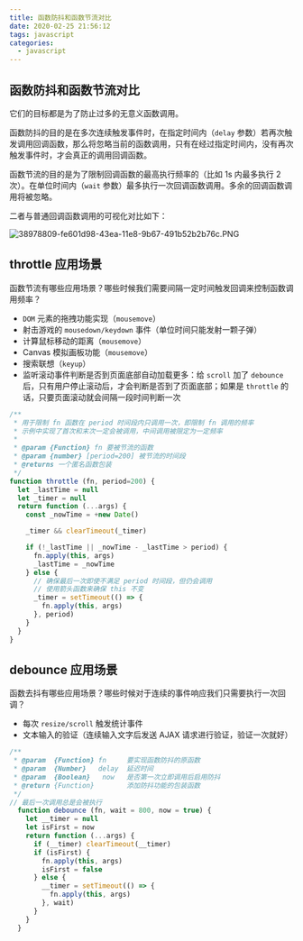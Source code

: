```yaml
---
title: 函数防抖和函数节流对比
date: 2020-02-25 21:56:12
tags: javascript
categories:
  - javascript
---
```


## 函数防抖和函数节流对比

它们的目标都是为了防止过多的无意义函数调用。

函数防抖的目的是在多次连续触发事件时，在指定时间内（`delay` 参数）若再次触发调用回调函数，那么将忽略当前的函数调用，只有在经过指定时间内，没有再次触发事件时，才会真正的调用回调函数。

函数节流的目的是为了限制回调函数的最高执行频率的（比如 1s 内最多执行 2 次）。在单位时间内（`wait` 参数）最多执行一次回调函数调用。多余的回调函数调用将被忽略。

二者与普通回调函数调用的可视化对比如下：

![38978809-fe601d98-43ea-11e8-9b67-491b52b2b76c.PNG](../../images/38978809-fe601d98-43ea-11e8-9b67-491b52b2b76c.PNG)

## throttle 应用场景
函数节流有哪些应用场景？哪些时候我们需要间隔一定时间触发回调来控制函数调用频率？

- `DOM` 元素的拖拽功能实现（`mousemove`）
- 射击游戏的 `mousedown/keydown` 事件（单位时间只能发射一颗子弹）
- 计算鼠标移动的距离（`mousemove`）
- Canvas 模拟画板功能（`mousemove`）
- 搜索联想（`keyup`）
- 监听滚动事件判断是否到页面底部自动加载更多：给 `scroll` 加了 `debounce` 后，只有用户停止滚动后，才会判断是否到了页面底部；如果是 `throttle` 的话，只要页面滚动就会间隔一段时间判断一次

```js
/**
 * 用于限制 fn 函数在 period 时间段内只调用一次，即限制 fn 调用的频率
 * 示例中实现了首次和末次一定会被调用，中间调用被限定为一定频率
 *
 * @param {Function} fn 要被节流的函数
 * @param {number} [period=200] 被节流的时间段
 * @returns 一个匿名函数包装
 */
function throttle (fn, period=200) {
  let _lastTime = null
  let _timer = null
  return function (...args) {
    const _nowTime = +new Date()

    _timer && clearTimeout(_timer)

    if (!_lastTime || _nowTime - _lastTime > period) {
      fn.apply(this, args)
      _lastTime = _nowTime
    } else {
      // 确保最后一次即使不满足 period 时间段，但仍会调用
      // 使用箭头函数来确保 this 不变
      _timer = setTimeout(() => {
        fn.apply(this, args)
      }, period)
    }
  }
}
```


## debounce 应用场景
函数去抖有哪些应用场景？哪些时候对于连续的事件响应我们只需要执行一次回调？

- 每次 `resize/scroll` 触发统计事件
- 文本输入的验证（连续输入文字后发送 AJAX 请求进行验证，验证一次就好）


```js
/**
 * @param  {Function} fn     要实现函数防抖的原函数
 * @param  {Number}   delay  延迟时间
 * @param  {Boolean}   now   是否第一次立即调用后启用防抖
 * @return {Function}        添加防抖功能的包装函数
 */
// 最后一次调用总是会被执行
  function debounce (fn, wait = 800, now = true) {
    let __timer = null
    let isFirst = now
    return function (...args) {
      if (__timer) clearTimeout(__timer)
      if (isFirst) {
        fn.apply(this, args)
        isFirst = false
      } else {
        __timer = setTimeout(() => {
          fn.apply(this, args)
        }, wait)
      }
    }
  }
```
